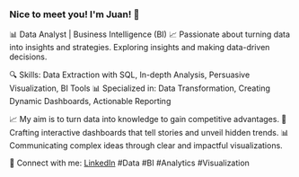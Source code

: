 ### Nice to meet you! I'm Juan! 👋

📊 Data Analyst | Business Intelligence (BI) 📈
Passionate about turning data into insights and strategies. Exploring insights and making data-driven decisions.

🔍 Skills: Data Extraction with SQL, In-depth Analysis, Persuasive Visualization, BI Tools
📊 Specialized in: Data Transformation, Creating Dynamic Dashboards, Actionable Reporting

📈 My aim is to turn data into knowledge to gain competitive advantages.
🎯 Crafting interactive dashboards that tell stories and unveil hidden trends.
📊 Communicating complex ideas through clear and impactful visualizations.

🔗 Connect with me: [LinkedIn](https://www.linkedin.com/in/juan-pedro-aguinaga/)
#Data #BI #Analytics #Visualization
